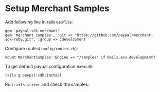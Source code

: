 # Setup Merchant Samples

Add following line in rails `Gemfile`:

    gem 'paypal-sdk-merchant'
    gem 'merchant_samples', :git => "https://github.com/paypal/merchant-sdk-ruby.git", :group => :development

Configure routes(`config/routes.rb`):

    mount MerchantSamples::Engine => "/samples" if Rails.env.development?

To get default paypal configuration execute:

    rails g paypal:sdk:install

Run `rails server` and check the samples.

